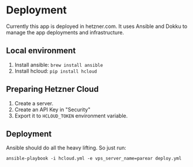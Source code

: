 # Deployment

Currently this app is deployed in hetzner.com. It uses Ansible and Dokku to manage the app deployments and infrastructure.

## Local environment

1. Install ansible: `brew install ansible`
2. Install hcloud: `pip install hcloud`

## Preparing Hetzner Cloud

1. Create a server.
1. Create an API Key in "Security"
2. Export it to `HCLOUD_TOKEN` environment variable.


## Deployment 
Ansible should do all the heavy lifting. So just run:
```
ansible-playbook -i hcloud.yml -e vps_server_name=parear deploy.yml
```
